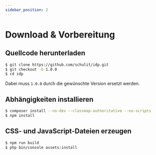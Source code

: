```yaml
---
sidebar_position: 2
---
```


# Download & Vorbereitung

## Quellcode herunterladen

```bash
$ git clone https://github.com/schulit/idp.git
$ git checkout -b 1.0.0
$ cd idp
```

Dabei muss `1.0.0` durch die gewünschte Version ersetzt werden.

## Abhängigkeiten installieren

```bash
$ composer install --no-dev --classmap-authoritative --no-scripts
$ npm install
```

## CSS- und JavaScript-Dateien erzeugen

```bash
$ npm run build
$ php bin/console assets:install
```

